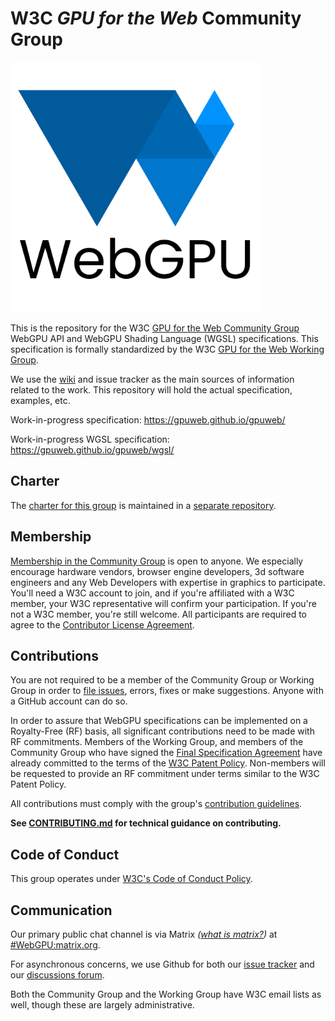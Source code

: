 # W3C _GPU for the Web_ Community Group

<img alt="WebGPU logo" src="logo/webgpu-responsive.svg" width="400">

This is the repository for the W3C
[GPU for the Web Community Group](https://www.w3.org/community/gpu/)
WebGPU API and WebGPU Shading Language (WGSL) specifications.
This specification is formally standardized by the W3C
[GPU for the Web Working Group](https://www.w3.org/2020/gpu/).

We use the [wiki](https://github.com/gpuweb/gpuweb/wiki) and issue tracker as
the main sources of information related to the work.
This repository will hold the actual specification, examples, etc.

Work-in-progress specification: <https://gpuweb.github.io/gpuweb/>

Work-in-progress WGSL specification: <https://gpuweb.github.io/gpuweb/wgsl/>

## Charter

The [charter for this group](https://gpuweb.github.io/admin/cg-charter.html) is
maintained in a [separate repository](https://github.com/gpuweb/admin).

## Membership

[Membership in the Community Group](https://www.w3.org/community/gpu/) is open
to anyone. We especially encourage hardware vendors, browser engine developers,
3d software engineers and any Web Developers with expertise in graphics to
participate. You'll need a W3C account to join, and if you're affiliated with a
W3C member, your W3C representative will confirm your participation. If you're
not a W3C member, you're still welcome. All participants are required to agree
to the [Contributor License Agreement](https://www.w3.org/community/about/agreements/cla/).

## Contributions

You are not required to be a member of the Community Group or Working Group in order to
[file issues](https://github.com/gpuweb/gpuweb/issues), errors, fixes or make suggestions.
Anyone with a GitHub account can do so.

In order to assure that WebGPU specifications can be implemented on a Royalty-Free
(RF) basis, all significant contributions need to be made with RF commitments.
Members of the Working Group, and members of the Community Group who have signed the
[Final Specification Agreement](https://www.w3.org/community/about/process/fsa-deed/)
have already committed to the terms of the
[W3C Patent Policy](https://www.w3.org/Consortium/Patent-Policy-20200915/).
Non-members will be requested to provide an RF commitment under terms similar to
the W3C Patent Policy.

All contributions must comply with the group's
[contribution guidelines](https://github.com/gpuweb/admin/blob/master/CONTRIBUTING.md).

**See [CONTRIBUTING.md](CONTRIBUTING.md) for technical guidance on contributing.**

## Code of Conduct

This group operates under [W3C's Code of Conduct Policy](http://www.w3.org/Consortium/cepc/).

## Communication

Our primary public chat channel is via Matrix *([what is matrix?](https://matrix.org/docs/chat_basics/matrix-for-im/))* at [#WebGPU:matrix.org](https://matrix.to/#/#WebGPU:matrix.org).

For asynchronous concerns, we use Github for both our [issue tracker](https://github.com/gpuweb/gpuweb/issues) and our [discussions forum](https://github.com/gpuweb/gpuweb/discussions).

Both the Community Group and the Working Group have W3C email lists as well, though these are largely administrative.
